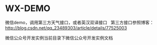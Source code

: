 # WX-DEMO
微信demo，调用第三方天气接口，或者英汉双译接口
 
 第三方接口参照博客：
 http://blog.csdn.net/qq_23489303/article/details/77525003
 
 微信公众号开发实例当前目录下微信公众号开发实例文档
 

